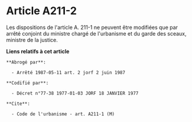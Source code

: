 # Article A211-2

Les dispositions de l'article A. 211-1 ne peuvent être modifiées que par arrêté conjoint du ministre chargé de l'urbanisme et
du garde des sceaux, ministre de la justice.

**Liens relatifs à cet article**

	**Abrogé par**:

	  - Arrêté 1987-05-11 art. 2 jorf 2 juin 1987

	**Codifié par**:

	  - Décret n°77-38 1977-01-03 JORF 18 JANVIER 1977

	**Cite**:

	  - Code de l'urbanisme - art. A211-1 (M)
